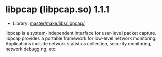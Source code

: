 # libpcap (libpcap.so) 1.1.1
 - Library: [master/make/libs/libpcap/](https://github.com/Freetz-NG/freetz-ng/tree/master/make/libs/libpcap/)

libpcap is a system-independent interface for user-level packet capture. libpcap provides a portable framework for low-level network monitoring. Applications include network statistics collection, security monitoring, network debugging, etc.
